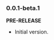 <!-- 
BSD 3-Clause License
Copyright (c) 2022, GM Consult Pty Ltd
All rights reserved. 
-->

### 0.0.1-beta.1

**PRE-RELEASE**
- Initial version.